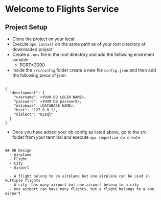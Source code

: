 # Welcome to Flights Service

## Project Setup

- Clone the project on your local
- Execute `npm install` on the same path as of your root directory of downloaded project
- Create a `.env` file in the root directory and add the following envirment variable
    - PORT=3000
- Inside the `src/config` folder create a new file `config.json` and then add the following piece of json
```

{
  "development": {
    "username": <YOUR DB LOGIN NAME>,
    "password": <YOUR DB password>,
    "database": <DATABASE NAME>,
    "host": "127.0.0.1",
    "dialect": "mysql"
  }
}

```
- Once you have added your db config as listed above, go to the  src folder from your terminal and execute `npx sequelize db:create`
```

## DB Design
  - Airplane
  - Flight
  - City
  - Airport

  - A flight belong to an airplane but one airplane can be used in multiple flights
  - A city  has many airport but one airport belong to a city
  - One airport can have many flights, but a flight belongs to a one airport
  